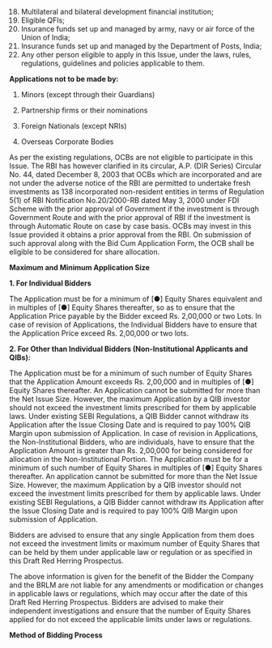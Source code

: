 18. Multilateral and bilateral development financial institution;
19. Eligible QFIs;
20. Insurance funds set up and managed by army, navy or air force of the Union of India;
21. Insurance funds set up and managed by the Department of Posts, India;
22. Any other person eligible to apply in this Issue, under the laws, rules, regulations, guidelines and policies applicable to them.

**Applications not to be made by:**

1. Minors (except through their Guardians)

2. Partnership firms or their nominations

3. Foreign Nationals (except NRIs)

4. Overseas Corporate Bodies

As per the existing regulations, OCBs are not eligible to participate in this Issue. The RBI has however clarified in its circular, A.P. (DIR Series) Circular No. 44, dated December 8, 2003 that OCBs which are incorporated and are not under the adverse notice of the RBI are permitted to undertake fresh investments as 138 incorporated non-resident entities in terms of Regulation 5(1) of RBI Notification No.20/2000-RB dated May 3, 2000 under FDI Scheme with the prior approval of Government if the investment is through Government Route and with the prior approval of RBI if the investment is through Automatic Route on case by case basis. OCBs may invest in this Issue provided it obtains a prior approval from the RBI. On submission of such approval along with the Bid Cum Application Form, the OCB shall be eligible to be considered for share allocation.

**Maximum and Minimum Application Size**

**1. For Individual Bidders**

The Application must be for a minimum of [●] Equity Shares equivalent and in multiples of [●] Equity Shares thereafter, so as to ensure that the Application Price payable by the Bidder exceed Rs. 2,00,000 or two Lots. In case of revision of Applications, the Individual Bidders have to ensure that the Application Price exceed Rs. 2,00,000 or two lots.

**2. For Other than Individual Bidders (Non-Institutional Applicants and QIBs):**

The Application must be for a minimum of such number of Equity Shares that the Application Amount exceeds Rs. 2,00,000 and in multiples of [●] Equity Shares thereafter. An Application cannot be submitted for more than the Net Issue Size. However, the maximum Application by a QIB investor should not exceed the investment limits prescribed for them by applicable laws. Under existing SEBI Regulations, a QIB Bidder cannot withdraw its Application after the Issue Closing Date and is required to pay 100% QIB Margin upon submission of Application. In case of revision in Applications, the Non-Institutional Bidders, who are individuals, have to ensure that the Application Amount is greater than Rs. 2,00,000 for being considered for allocation in the Non-Institutional Portion. The Application must be for a minimum of such number of Equity Shares in multiples of [●] Equity Shares thereafter. An application cannot be submitted for more than the Net Issue Size. However, the maximum Application by a QIB investor should not exceed the investment limits prescribed for them by applicable laws. Under existing SEBI Regulations, a QIB Bidder cannot withdraw its Application after the Issue Closing Date and is required to pay 100% QIB Margin upon submission of Application.

Bidders are advised to ensure that any single Application from them does not exceed the investment limits or maximum number of Equity Shares that can be held by them under applicable law or regulation or as specified in this Draft Red Herring Prospectus.

The above information is given for the benefit of the Bidder the Company and the BRLM are not liable for any amendments or modification or changes in applicable laws or regulations, which may occur after the date of this Draft Red Herring Prospectus. Bidders are advised to make their independent investigations and ensure that the number of Equity Shares applied for do not exceed the applicable limits under laws or regulations.

**Method of Bidding Process**